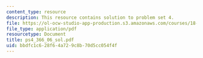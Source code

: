 ```yaml
---
content_type: resource
description: This resource contains solution to problem set 4.
file: https://ol-ocw-studio-app-production.s3.amazonaws.com/courses/18-366-random-walks-and-diffusion-fall-2006/bbdfc1c628f64a729c8b70d5cc054f4f_ps4_366_06_sol.pdf
file_type: application/pdf
resourcetype: Document
title: ps4_366_06_sol.pdf
uid: bbdfc1c6-28f6-4a72-9c8b-70d5cc054f4f
---
```

